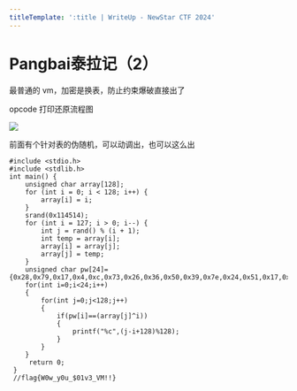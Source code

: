 ```yaml
---
titleTemplate: ':title | WriteUp - NewStar CTF 2024'
---
```


# Pangbai泰拉记（2）

最普通的 vm，加密是换表，防止约束爆破直接出了

opcode 打印还原流程图

![](/assets/images/wp/2024/week5/Pangbaitailaji(2)_1.png)

前面有个针对表的伪随机，可以动调出，也可以这么出

```
#include <stdio.h>
#include <stdlib.h>
int main() {
    unsigned char array[128];
    for (int i = 0; i < 128; i++) {
        array[i] = i;
    }
    srand(0x114514);
    for (int i = 127; i > 0; i--) {
        int j = rand() % (i + 1);
        int temp = array[i];
        array[i] = array[j];
        array[j] = temp;
    }
    unsigned char pw[24]={0x28,0x79,0x17,0x4,0xc,0x73,0x26,0x36,0x50,0x39,0x7e,0x24,0x51,0x17,0x44,0x25,0x6,0x70,0x4d,0x40,0x79,0x35,0x73,0x21};
    for(int i=0;i<24;i++)
    {
        for(int j=0;j<128;j++)
        {
            if(pw[i]==(array[j]^i))
            {
                printf("%c",(j-i+128)%128);
            }
        }
    } 
     return 0;
 }
 //flag{W0w_y0u_$01v3_VM!!}
```